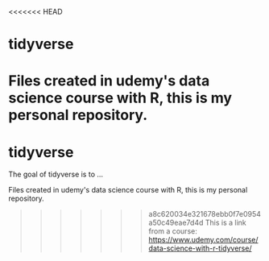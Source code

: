 <<<<<<< HEAD

# tidyverse

<!-- badges: start -->
<!-- badges: end -->

Files created in udemy's data science course with R, this is my personal repository.
=======

# tidyverse

<!-- badges: start -->
<!-- badges: end -->

The goal of tidyverse is to ...

Files created in udemy's data science course with R, this is my personal repository.
>>>>>>> a8c620034e321678ebb0f7e0954a50c49eae7d4d
This is a link from a course: https://www.udemy.com/course/data-science-with-r-tidyverse/